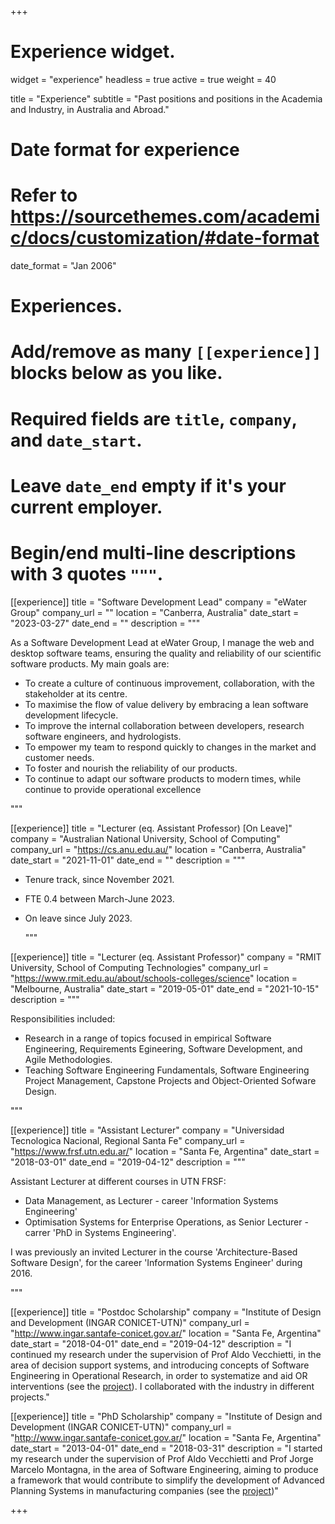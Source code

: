 +++
# Experience widget.
widget = "experience"
headless = true 
active = true 
weight = 40 

title = "Experience"
subtitle = "Past positions and positions in the Academia and Industry, in Australia and Abroad."

# Date format for experience
#   Refer to https://sourcethemes.com/academic/docs/customization/#date-format
date_format = "Jan 2006"

# Experiences.
#   Add/remove as many `[[experience]]` blocks below as you like.
#   Required fields are `title`, `company`, and `date_start`.
#   Leave `date_end` empty if it's your current employer.
#   Begin/end multi-line descriptions with 3 quotes `"""`.



[[experience]]
  title = "Software Development Lead"
  company = "eWater Group"
  company_url = ""
  location = "Canberra, Australia"
  date_start = "2023-03-27"
  date_end = ""
  description = """

As a Software Development Lead at eWater Group, I manage the web and desktop software teams, ensuring the quality and reliability of our scientific software products. My main goals are:

*	To create a culture of continuous improvement, collaboration, with the stakeholder at its centre.
*	To maximise the flow of value delivery by embracing a lean software development lifecycle.
*	To improve the internal collaboration between developers, research software engineers, and hydrologists.
*	To empower my team to respond quickly to changes in the market and customer needs.
*	To foster and nourish the reliability of our products.
*	To continue to adapt our software products to modern times, while continue to provide operational excellence 


  """







[[experience]]
  title = "Lecturer (eq. Assistant Professor) [On Leave]"
  company = "Australian National University, School of Computing"
  company_url = "https://cs.anu.edu.au/"
  location = "Canberra, Australia"
  date_start = "2021-11-01"
  date_end = ""
  description = """

* Tenure track, since November 2021. 
* FTE 0.4 between March-June 2023. 
* On leave since July 2023.

  """





[[experience]]
  title = "Lecturer (eq. Assistant Professor)"
  company = "RMIT University, School of Computing Technologies"
  company_url = "https://www.rmit.edu.au/about/schools-colleges/science"
  location = "Melbourne, Australia"
  date_start = "2019-05-01"
  date_end = "2021-10-15"
  description = """

  Responsibilities included:
  
  - Research in a range of topics focused in empirical Software Engineering, Requirements Egineering, Software Development, and Agile Methodologies. 
  - Teaching Software Engineering Fundamentals, Software Engineering Project Management, Capstone Projects and Object-Oriented Sofware Design.

  """
  
  

[[experience]]
  title = "Assistant Lecturer"
  company = "Universidad Tecnologica Nacional, Regional Santa Fe"
  company_url = "https://www.frsf.utn.edu.ar/"
  location = "Santa Fe, Argentina"
  date_start = "2018-03-01"
  date_end = "2019-04-12"
  description = """
  
  Assistant Lecturer at different courses in UTN FRSF:
  
  - Data Management, as Lecturer - career 'Information Systems Engineering'
  - Optimisation Systems for Enterprise Operations, as Senior Lecturer - carrer 'PhD in Systems Engineering'.
  
  I was previously an invited Lecturer in the course 'Architecture-Based Software Design', for the career 'Information Systems Engineer' during 2016.

  """
  

[[experience]]
  title = "Postdoc Scholarship"
  company = "Institute of Design and Development (INGAR CONICET-UTN)"
  company_url = "http://www.ingar.santafe-conicet.gov.ar/"
  location = "Santa Fe, Argentina"
  date_start = "2018-04-01"
  date_end = "2019-04-12"
  description = "I continued my research under the supervision of Prof Aldo Vecchietti, in the area of decision support systems, and introducing concepts of Software Engineering in Operational Research, in order to systematize and aid OR interventions (see the [project](/project/2017-softorse/)). I collaborated with the industry in different projects."
  
  

[[experience]]
  title = "PhD Scholarship"
  company = "Institute of Design and Development (INGAR CONICET-UTN)"
  company_url = "http://www.ingar.santafe-conicet.gov.ar/"
  location = "Santa Fe, Argentina"
  date_start = "2013-04-01"
  date_end = "2018-03-31"
  description = "I started my research under the supervision of Prof Aldo Vecchietti and Prof Jorge Marcelo Montagna, in the area of Software Engineering, aiming to produce a framework that would contribute to simplify the development of Advanced Planning Systems in manufacturing companies (see the [project](/project/2013-thesis/))"



+++
